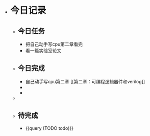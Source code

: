 - # 今日记录
	- ## 今日任务
		- 把自己动手写cpu第二章看完
		- 看一篇实验室论文
	- ##  今日完成
		- 自己动手写cpu第二章 [[第二章：可编程逻辑器件和verilog]]
		-
		-
	-
	- ## 待完成
		- {{query (TODO todo)}}